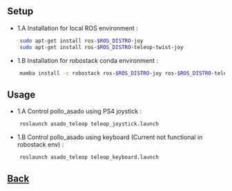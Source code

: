 ## Setup 
- 1.A Installation for local ROS environment :
```bash
    sudo apt-get install ros-$ROS_DISTRO-joy
    sudo apt-get install ros-$ROS_DISTRO-teleop-twist-joy
```

- 1.B Installation for robostack conda environment : 
```bash
    mamba install -c robostack ros-$ROS_DISTRO-joy ros-$ROS_DISTRO-teleop-twist-joy
```

## Usage
- 1.A Control pollo_asado using PS4 joystick :       
```bash
    roslaunch asado_teleop teleop_joystick.launch
```   

- 1.B Control pollo_asado using keyboard (Current not functional in robostack env) :
```bash
    roslaunch asado_teleop teleop_keyboard.launch
```

## [Back](../README.md#setup-and-usage)